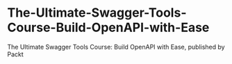 


# The-Ultimate-Swagger-Tools-Course-Build-OpenAPI-with-Ease
The Ultimate Swagger Tools Course: Build OpenAPI with Ease, published by Packt
